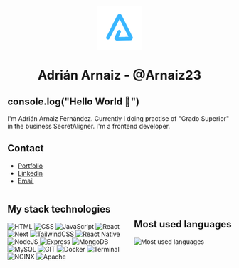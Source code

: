 <div align="center">
    <img src="./BrandTransparentMD.png" align="center" alt="brand arnaizdev">
</div>

<h1 align="center">Adrián Arnaiz - @Arnaiz23</h1>

## console.log("Hello World :wave:")

I'm Adrián Arnaiz Fernández. Currently I doing practise of "Grado Superior" in the business SecretAligner. I'm a frontend developer.

## Contact

* [Portfolio](https://arnaizdev.com)
* [Linkedin](https://es.linkedin.com/in/adri%C3%A1n-arnaiz-fern%C3%A1ndez-b67743227/en?trk=people-guest_people_search-card)
* <a href="mailto:adri.arnaizfernandez@gmail.com">Email</a>
    
<div style="display: flex; justify-content: center; align-items: center;">

<div style="flex: 1;">

## My stack technologies

![HTML](https://img.shields.io/badge/HTML-E34F26?style=for-the-badge&logo=HTML5&logoColor=fff)
![CSS](https://img.shields.io/badge/CSS-1572B6?style=for-the-badge&logo=CSS3&logoColor=fff)
![JavaScript](https://img.shields.io/badge/JavaScript-F7DF1E?style=for-the-badge&logo=JavaScript&logoColor=000)
![React](https://img.shields.io/badge/React-61DAFB?style=for-the-badge&logo=React&logoColor=000)
![Next](https://img.shields.io/badge/Next-000?style=for-the-badge&logo=Next.js&logoColor=fff)
![TailwindCSS](https://img.shields.io/badge/TailwindCSS-06B6D4?style=for-the-badge&logo=Tailwind%20CSS&logoColor=fff)
![React Native](https://img.shields.io/badge/React%20Native-61DAFB?style=for-the-badge&logo=React&logoColor=000)
![NodeJS](https://img.shields.io/badge/NodeJS-339933?style=for-the-badge&logo=Node.js&logoColor=fff)
![Express](https://img.shields.io/badge/Express-000?style=for-the-badge&logo=Express&logoColor=fff)
![MongoDB](https://img.shields.io/badge/MongoDB-47A248?style=for-the-badge&logo=MongoDB&logoColor=fff)
![MySQL](https://img.shields.io/badge/MySQL-4479A1?style=for-the-badge&logo=MySQL&logoColor=fff)
![GIT](https://img.shields.io/badge/GIT-F05032?style=for-the-badge&logo=GIT&logoColor=fff)
![Docker](https://img.shields.io/badge/Docker-2496ED?style=for-the-badge&logo=Docker&logoColor=fff)
![Terminal](https://img.shields.io/badge/Terminal-241F31?style=for-the-badge&logo=GNOME%20Terminal&logoColor=fff)
![NGINX](https://img.shields.io/badge/NGINX-009639?style=for-the-badge&logo=NGINX&logoColor=fff)
![Apache](https://img.shields.io/badge/Apache-D22128?style=for-the-badge&logo=Apache&logoColor=fff)

</div>

<div>

## Most used languages

![Most used languages](https://github-readme-stats.vercel.app/api/top-langs/?username=Arnaiz23&layout=compact)

</div>

</div>
